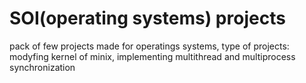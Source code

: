 # SOI(operating systems) projects
pack of few projects made for operatings systems, type of projects: modyfing kernel of minix, implementing multithread and multiprocess synchronization

